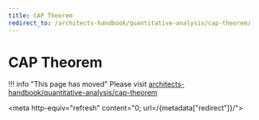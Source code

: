 ```yaml
---
title: CAP Theorem
redirect_to: /architects-handbook/quantitative-analysis/cap-theorem/
---
```


# CAP Theorem

!!! info "This page has moved"
    Please visit [architects-handbook/quantitative-analysis/cap-theorem](/architects-handbook/quantitative-analysis/cap-theorem/index.md)

<meta http-equiv="refresh" content="0; url=/{metadata["redirect"]}/">